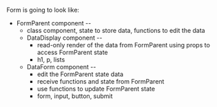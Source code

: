 Form is going to look like:

- FormParent component --
  - class component, state to store data, functions to edit the data
  - DataDisplay component --
    - read-only render of the data from FormParent using props to access FormParent state
    - h1, p, lists
  - DataForm component --
    - edit the FormParent state data
    - receive functions and state from FormParent
    - use functions to update FormParent state
    - form, input, button, submit
